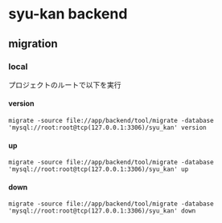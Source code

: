 # syu-kan backend
## migration
### local
プロジェクトのルートで以下を実行

#### version
```
migrate -source file://app/backend/tool/migrate -database 'mysql://root:root@tcp(127.0.0.1:3306)/syu_kan' version
```

#### up
```
migrate -source file://app/backend/tool/migrate -database 'mysql://root:root@tcp(127.0.0.1:3306)/syu_kan' up
```

#### down
```
migrate -source file://app/backend/tool/migrate -database 'mysql://root:root@tcp(127.0.0.1:3306)/syu_kan' down
```